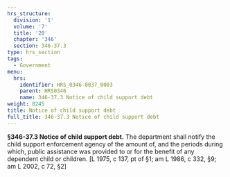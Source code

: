 ```yaml
---
hrs_structure:
  division: '1'
  volume: '7'
  title: '20'
  chapter: '346'
  section: 346-37.3
type: hrs_section
tags:
  - Government
menu:
  hrs:
    identifier: HRS_0346-0037_0003
    parent: HRS0346
    name: 346-37.3 Notice of child support debt
weight: 8245
title: Notice of child support debt
full_title: 346-37.3 Notice of child support debt
---
```

**§346-37.3 Notice of child support debt.** The department shall notify the child support enforcement agency of the amount of, and the periods during which, public assistance was provided to or for the benefit of any dependent child or children. [L 1975, c 137, pt of §1; am L 1986, c 332, §9; am L 2002, c 72, §2]